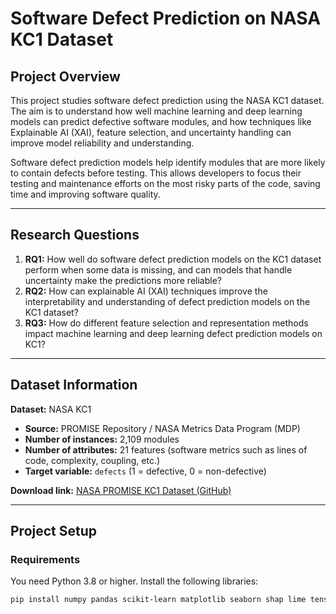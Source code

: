 # Software Defect Prediction on NASA KC1 Dataset

## Project Overview

This project studies software defect prediction using the NASA KC1 dataset.
The aim is to understand how well machine learning and deep learning models can predict defective software modules, and how techniques like Explainable AI (XAI), feature selection, and uncertainty handling can improve model reliability and understanding.

Software defect prediction models help identify modules that are more likely to contain defects before testing. This allows developers to focus their testing and maintenance efforts on the most risky parts of the code, saving time and improving software quality.

---

## Research Questions

1. **RQ1:** How well do software defect prediction models on the KC1 dataset perform when some data is missing, and can models that handle uncertainty make the predictions more reliable?
2. **RQ2:** How can explainable AI (XAI) techniques improve the interpretability and understanding of defect prediction models on the KC1 dataset?
3. **RQ3:** How do different feature selection and representation methods impact machine learning and deep learning defect prediction models on KC1?

---

## Dataset Information

**Dataset:** NASA KC1

- **Source:** PROMISE Repository / NASA Metrics Data Program (MDP)
- **Number of instances:** 2,109 modules
- **Number of attributes:** 21 features (software metrics such as lines of code, complexity, coupling, etc.)
- **Target variable:** `defects` (1 = defective, 0 = non-defective)

**Download link:**
[NASA PROMISE KC1 Dataset (GitHub)](https://github.com/ApoorvaKrisna/NASA-promise-dataset-repository)

---

## Project Setup

### Requirements

You need Python 3.8 or higher. Install the following libraries:

```bash
pip install numpy pandas scikit-learn matplotlib seaborn shap lime tensorflow
```
